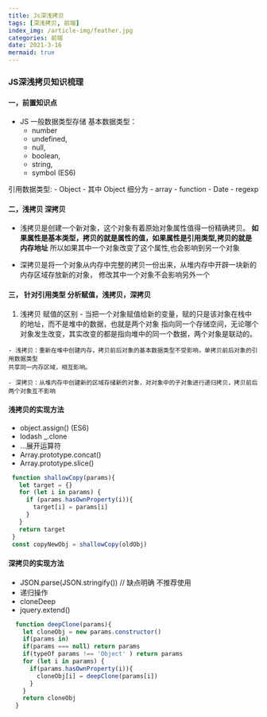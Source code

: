 ```yaml
---
title: Js深浅拷贝
tags: [深浅拷贝, 前端]
index_img: /article-img/feather.jpg
categories: 前端
date: 2021-3-16
mermaid: true
---
```


### JS深浅拷贝知识梳理
  <!-- more -->
#### 一，前置知识点
 - JS 一般数据类型存储
  基本数据类型：
    - number
    - undefined, 
    - null, 
    - boolean, 
    - string,
    - symbol (ES6)

  引用数据类型:
    - Object 
    - 其中 Object 细分为
     - array
     - function
     - Date
     - regexp

#### 二，浅拷贝  深拷贝

  - 浅拷贝是创建一个新对象，这个对象有着原始对象属性值得一份精确拷贝。
    **如果属性是基本类型，拷贝的就是属性的值，如果属性是引用类型,拷贝的就是内存地址**
    所以如果其中一个对象改变了这个属性,也会影响到另一个对象

  - 深拷贝是将一个对象从内存中完整的拷贝一份出来，从堆内存中开辟一块新的内存区域存放新的对象，
    修改其中一个对象不会影响另外一个

#### 三， 针对引用类型 分析赋值，浅拷贝，深拷贝
  1. 浅拷贝 赋值的区别
    - 当把一个对象赋值给新的变量，赋的只是该对象在栈中的地址，而不是堆中的数据，也就是两个对象
    指向同一个存储空间，无论哪个对象发生改变，其实改变的都是指向堆中的同一个数据，两个对象是联动的。

    - 浅拷贝：重新在堆中创建内存，拷贝前后对象的基本数据类型不受影响，单拷贝前后对象的引用数据类型
    共享同一内存区域，相互影响。

    - 深拷贝：从堆内存中创建新的区域存储新的对象，对对象中的子对象进行递归拷贝，拷贝前后两个对象互不影响

#### 浅拷贝的实现方法
  - object.assign() (ES6)
  - lodash _.clone
  - ...展开运算符
  - Array.prototype.concat()
  - Array.prototype.slice()
   ```js
    function shallowCopy(params){
      let target = {}
      for (let i in params) {
        if (params.hasOwnProperty(i)){
          target[i] = params[i]
        }
      }
      return target
    }
    const copyNewObj = shallowCopy(oldObj)
   ```
#### 深拷贝的实现方法
  - JSON.parse(JSON.stringify()) // 缺点明确 不推荐使用
  - 递归操作
  - cloneDeep
  - jquery.extend()
  ```js
    function deepClone(params){
      let cloneObj = new params.constructor()
      if(params in)
      if(params === null) return params
      if(typeOf params !== 'Object' ) return params
      for (let i in params) {
        if(params.hasOwnProperty(i)){
          cloneObj[i] = deepClone(params[i])
        }
      }
      return cloneObj
    }
  ```
